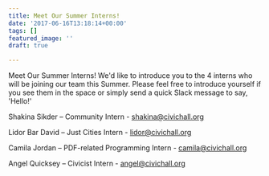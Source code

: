```yaml
---
title: Meet Our Summer Interns!
date: '2017-06-16T13:18:14+00:00'
tags: []
featured_image: ''
draft: true

---
```



Meet Our Summer Interns! We'd like to introduce you to the 4 interns who will be joining our team this Summer. Please feel free to introduce yourself if you see them in the space or simply send a quick Slack message to say, 'Hello!'

Shakina Sikder – Community Intern - shakina@civichall.org

Lidor Bar David – Just Cities Intern - lidor@civichall.org

Camila Jordan – PDF-related Programming Intern - camila@civichall.org

Angel Quicksey – Civicist Intern - angel@civichall.org